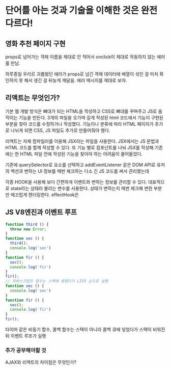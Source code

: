 # 단어를 아는 것과 기술을 이해한 것은 완전 다르다!

## 영화 추천 페이지 구현
props로 넘어가는 객체 이름을 제대로 안 적어서 onclick이 제대로 작동하지 않는 에러를 만남.

하루종일 우리르 괴롭혔던 에러가 props로 넘긴 객체 데이터에 배열이 섞인 걸 미처 확인하지 못 해서 생긴 걸 뒤늦게 깨달음.
에러 메시지를 제대로 보자.

## 리액트는 무엇인가?
기본 웹 개발 방식은 뼈대가 되는 HTML을 작성하고 CSS로 뼈대를 꾸며주고 JS로 움직이는 기능을 만든다.
3개의 파일을 오가며 길게 작성된 html 코드에서 기능이 구현된 부분을 찾아 코드를 수정하거나 작성했다.
기능이나 분류에 따라 HTML 페이지가 추가로 나뉘게 되면 CSS, JS 파일도 추가로 만들어줘야 했다.

리액트는 자체 컴파일러를 이용해 JSX라는 파일을 사용한다. JSX에서는 JS 문법과 HTML 코드를 함께 작성할 수 있다.
또 기능 별로 컴포넌트를 나눠 JSX를 작성해 기존에는 한 HTML 파일 안에 작성된 기능을 찾아야 하는 어려움이 줄어들었다.

기존에 querySelector로 요소를 선택하고 addEventListener 같은 DOM API로 유저의 액션과 변하는 UI 정보를 매번 체크하는 다소 긴 JS 코드를 써서 관리했는데

각종 HOOK을 사용해 보다 간편하게 이벤트와 변하는 정보를 관리할 수 있다.
대표적으로 state라는 상태라 불리는 변수를 사용한다. 상태가 변하는지 매번 체크해 변한 부분만 매끄럽게 렌더링한다.
effectHook은 

## JS V8엔진과 이벤트 루프
```javascript
function third () {
  throw new Error;
}
function sec () {
  third();
  console.log('sec')
}
function fir () {
  sec();
  console.log('fir')
}
fir();
// 자바스크립트 함수는 스택에 쌓였다가 LIFO 순으로 실행
function sec () {
  console.log('sec')
}
function fir () {
  sec();
  console.log('fir')
}
fir();
```

타이머 같은 비동기 함수, 콜백 함수는 스택이 아니라 콜백 큐에 넣었다가 스택이 비워진 뒤 이벤트 루프가 실행



### 추가 공부해야할 것
AJAX와 리액트의 차이점은 무엇인가?



